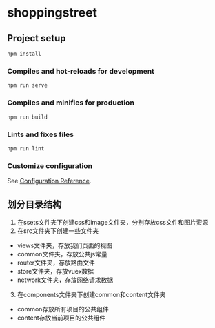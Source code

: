 # shoppingstreet

## Project setup
```
npm install
```

### Compiles and hot-reloads for development
```
npm run serve
```

### Compiles and minifies for production
```
npm run build
```

### Lints and fixes files
```
npm run lint
```

### Customize configuration
See [Configuration Reference](https://cli.vuejs.org/config/).


## 划分目录结构
1. 在ssets文件夹下创建css和image文件夹，分别存放css文件和图片资源
2. 在src文件夹下创建一些文件夹
 + views文件夹，存放我们页面的视图
 + common文件夹，存放公共js常量
 + router文件夹，存放路由文件
 + store文件夹，存放vuex数据
 + network文件夹，存放网络请求数据
3. 在components文件夹下创建common和content文件夹
 + common存放所有项目的公共组件
 + content存放当前项目的公共组件
